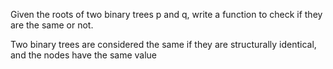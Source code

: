Given the roots of two binary trees p and q, write a function to check if they are the same or not.

Two binary trees are considered the same if they are structurally identical, and the nodes have the same value​
